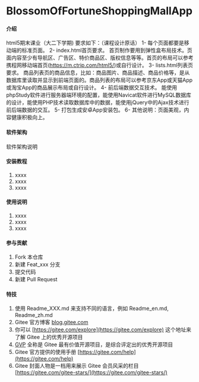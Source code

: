 # BlossomOfFortuneShoppingMallApp

#### 介绍
html5期末课业（大二下学期)
要求如下：（课程设计原话）
1- 每个页面都要是移动端的标准页面。
2- index.html首页要求。
首页制作要用到弹性盒布局技术。页面内容至少有导航区、广告区、特价商品区、版权信息等等。首页的布局可以参考携程网移动端首页(https://m.ctrip.com/html5/)或自行设计。
3- lists.html列表页要求。
商品列表页的商品信息，比如：商品图片、商品描述、商品价格等，是从数据库里读取并显示到前端页面的。商品列表的布局可以参考京东App或天猫App或淘宝App的商品展示布局或自行设计。
4- 前后端数据交互技术。
能使用phpStudy软件进行服务器端环境的配置，能使用Navicat软件进行MySQL数据库的设计，能使用PHP技术读取数据库中的数据，能使用jQuery中的Ajax技术进行前后端数据的交互。
5- 打包生成安卓App安装包。
6- 其他说明：页面美观，内容健康积极向上。


#### 软件架构
软件架构说明



#### 安装教程

1.  xxxx
2.  xxxx
3.  xxxx

#### 使用说明

1.  xxxx
2.  xxxx
3.  xxxx

#### 参与贡献

1.  Fork 本仓库
2.  新建 Feat_xxx 分支
3.  提交代码
4.  新建 Pull Request


#### 特技

1.  使用 Readme\_XXX.md 来支持不同的语言，例如 Readme\_en.md, Readme\_zh.md
2.  Gitee 官方博客 [blog.gitee.com](https://blog.gitee.com)
3.  你可以 [https://gitee.com/explore](https://gitee.com/explore) 这个地址来了解 Gitee 上的优秀开源项目
4.  [GVP](https://gitee.com/gvp) 全称是 Gitee 最有价值开源项目，是综合评定出的优秀开源项目
5.  Gitee 官方提供的使用手册 [https://gitee.com/help](https://gitee.com/help)
6.  Gitee 封面人物是一档用来展示 Gitee 会员风采的栏目 [https://gitee.com/gitee-stars/](https://gitee.com/gitee-stars/)

